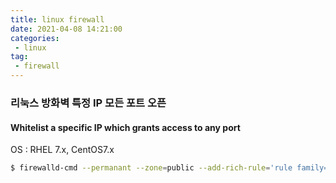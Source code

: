 ```yaml
---
title: linux firewall
date: 2021-04-08 14:21:00
categories:
 - linux
tag:
 - firewall
---
```


### 리눅스 방화벽 특정 IP 모든 포트 오픈

#### Whitelist a specific IP which grants access to any port

OS : RHEL 7.x, CentOS7.x

```bash
$ firewalld-cmd --permanant --zone=public --add-rich-rule='rule family="ipv4" source address="xx.xx.xx" accept'
```

<!-- more -->
